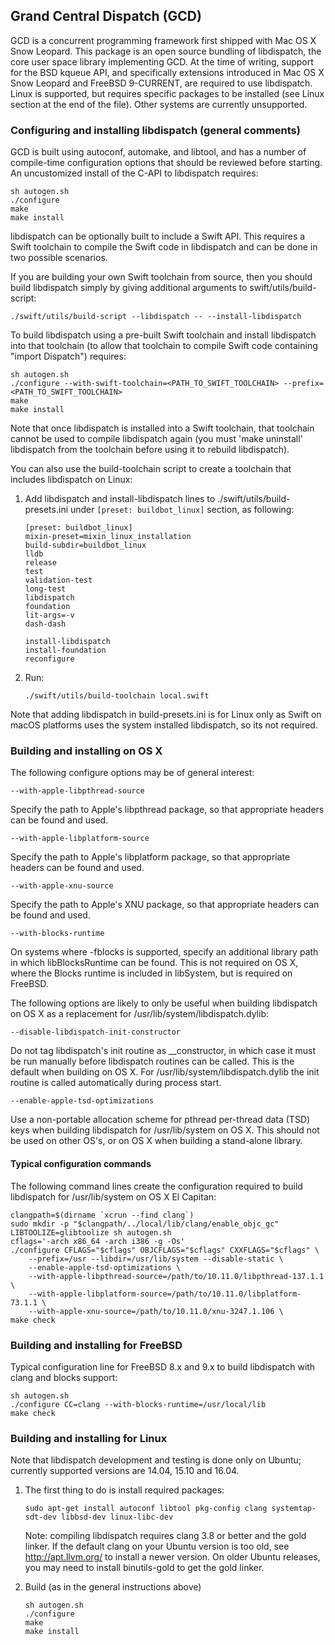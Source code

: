 ## Grand Central Dispatch (GCD)

GCD is a concurrent programming framework first shipped with Mac OS X Snow
Leopard.  This package is an open source bundling of libdispatch, the core
user space library implementing GCD.  At the time of writing, support for
the BSD kqueue API, and specifically extensions introduced in Mac OS X Snow
Leopard and FreeBSD 9-CURRENT, are required to use libdispatch.  Linux is
supported, but requires specific packages to be installed (see Linux
section at the end of the file). Other systems are currently unsupported.

### Configuring and installing libdispatch (general comments)

GCD is built using autoconf, automake, and libtool, and has a number of
compile-time configuration options that should be reviewed before starting.
An uncustomized install of the C-API to libdispatch requires:

	sh autogen.sh
	./configure
	make
	make install

libdispatch can be optionally built to include a Swift API. This requires a
Swift toolchain to compile the Swift code in libdispatch and can be done
in two possible scenarios.

If you are building your own Swift toolchain from source, then you should build
libdispatch simply by giving additional arguments to swift/utils/build-script:

    ./swift/utils/build-script --libdispatch -- --install-libdispatch

To build libdispatch using a pre-built Swift toolchain and install libdispatch
into that toolchain (to allow that toolchain to compile Swift code containing
"import Dispatch") requires:

    sh autogen.sh
	./configure --with-swift-toolchain=<PATH_TO_SWIFT_TOOLCHAIN> --prefix=<PATH_TO_SWIFT_TOOLCHAIN>
	make
	make install

Note that once libdispatch is installed into a Swift toolchain, that
toolchain cannot be used to compile libdispatch again (you must 'make uninstall'
libdispatch from the toolchain before using it to rebuild libdispatch).

You can also use the build-toolchain script to create a toolchain
that includes libdispatch on Linux:

1. Add libdispatch and install-libdispatch lines to ./swift/utils/build-presets.ini under `[preset: buildbot_linux]` section, as following:

    ```
    [preset: buildbot_linux]
    mixin-preset=mixin_linux_installation
    build-subdir=buildbot_linux
    lldb
    release
    test
    validation-test
    long-test
    libdispatch
    foundation
    lit-args=-v
    dash-dash

    install-libdispatch
    install-foundation
    reconfigure
    ```

2. Run:

    ```
    ./swift/utils/build-toolchain local.swift
    ```

Note that adding libdispatch in build-presets.ini is for Linux only as Swift on macOS platforms uses the system installed libdispatch, so its not required.

### Building and installing on OS X

The following configure options may be of general interest:

`--with-apple-libpthread-source`

Specify the path to Apple's libpthread package, so that appropriate headers
	can be found and used.

`--with-apple-libplatform-source`

Specify the path to Apple's libplatform package, so that appropriate headers
	can be found and used.

`--with-apple-xnu-source`

Specify the path to Apple's XNU package, so that appropriate headers can be
	found and used.

`--with-blocks-runtime`

On systems where -fblocks is supported, specify an additional library path in which libBlocksRuntime can be found. This is not required on OS X, where the Blocks runtime is included in libSystem, but is required on FreeBSD.

The following options are likely to only be useful when building libdispatch on
OS X as a replacement for /usr/lib/system/libdispatch.dylib:

`--disable-libdispatch-init-constructor`

Do not tag libdispatch's init routine as __constructor, in which case it must be run manually before libdispatch routines can be called. This is the default when building on OS X. For /usr/lib/system/libdispatch.dylib the init routine is called automatically during process start.

`--enable-apple-tsd-optimizations`

Use a non-portable allocation scheme for pthread per-thread data (TSD) keys when building libdispatch for /usr/lib/system on OS X.  This should not be used on other OS's, or on OS X when building a stand-alone library.

#### Typical configuration commands

The following command lines create the configuration required to build
libdispatch for /usr/lib/system on OS X El Capitan:

	clangpath=$(dirname `xcrun --find clang`)
	sudo mkdir -p "$clangpath/../local/lib/clang/enable_objc_gc"
	LIBTOOLIZE=glibtoolize sh autogen.sh
	cflags='-arch x86_64 -arch i386 -g -Os'
	./configure CFLAGS="$cflags" OBJCFLAGS="$cflags" CXXFLAGS="$cflags" \
		--prefix=/usr --libdir=/usr/lib/system --disable-static \
		--enable-apple-tsd-optimizations \
		--with-apple-libpthread-source=/path/to/10.11.0/libpthread-137.1.1 \
		--with-apple-libplatform-source=/path/to/10.11.0/libplatform-73.1.1 \
		--with-apple-xnu-source=/path/to/10.11.0/xnu-3247.1.106 \
	make check

### Building and installing for FreeBSD

Typical configuration line for FreeBSD 8.x and 9.x to build libdispatch with
clang and blocks support:

	sh autogen.sh
	./configure CC=clang --with-blocks-runtime=/usr/local/lib
	make check

### Building and installing for Linux

Note that libdispatch development and testing is done only
on Ubuntu; currently supported versions are 14.04, 15.10 and 16.04.

1. The first thing to do is install required packages:

    `sudo apt-get install autoconf libtool pkg-config clang systemtap-sdt-dev libbsd-dev linux-libc-dev`

    Note: compiling libdispatch requires clang 3.8 or better and
the gold linker. If the default clang on your Ubuntu version is
too old, see http://apt.llvm.org/ to install a newer version.
On older Ubuntu releases, you may need to install binutils-gold
to get the gold linker.

2. Build (as in the general instructions above)

    ```
    sh autogen.sh
    ./configure
    make
    make install
    ```
